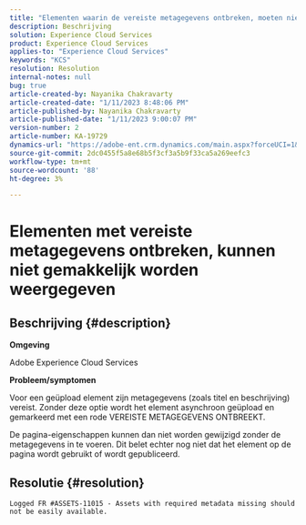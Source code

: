 ```yaml
---
title: "Elementen waarin de vereiste metagegevens ontbreken, moeten niet gemakkelijk beschikbaar zijn"
description: Beschrijving
solution: Experience Cloud Services
product: Experience Cloud Services
applies-to: "Experience Cloud Services"
keywords: "KCS"
resolution: Resolution
internal-notes: null
bug: true
article-created-by: Nayanika Chakravarty
article-created-date: "1/11/2023 8:48:06 PM"
article-published-by: Nayanika Chakravarty
article-published-date: "1/11/2023 9:00:07 PM"
version-number: 2
article-number: KA-19729
dynamics-url: "https://adobe-ent.crm.dynamics.com/main.aspx?forceUCI=1&pagetype=entityrecord&etn=knowledgearticle&id=d5fa8c3c-f191-ed11-aad1-6045bd0065b6"
source-git-commit: 2dc0455f5a8e68b5f3cf3a5b9f33ca5a269eefc3
workflow-type: tm+mt
source-wordcount: '88'
ht-degree: 3%

---
```


# Elementen met vereiste metagegevens ontbreken, kunnen niet gemakkelijk worden weergegeven

## Beschrijving {#description}


<b>Omgeving</b>

Adobe Experience Cloud Services

<b>Probleem/symptomen</b>

Voor een geüpload element zijn metagegevens (zoals titel en beschrijving) vereist. Zonder deze optie wordt het element asynchroon geüpload en gemarkeerd met een rode VEREISTE METAGEGEVENS ONTBREEKT.

De pagina-eigenschappen kunnen dan niet worden gewijzigd zonder de metagegevens in te voeren. Dit belet echter nog niet dat het element op de pagina wordt gebruikt of wordt gepubliceerd.


## Resolutie {#resolution}


`Logged FR #ASSETS-11015 - Assets with required metadata missing should not be easily available.`
